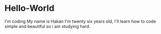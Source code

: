# Hello-World
I'm coding
My name is Hakan I'm twenty six years old, I'll learn how to code simple and beautiful so i am studying hard.
